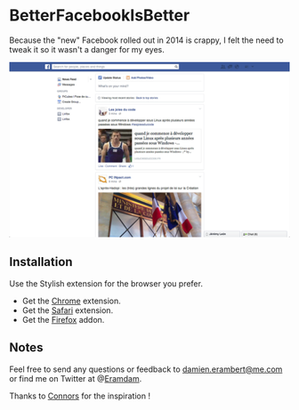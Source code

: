 # BetterFacebookIsBetter

Because the "new" Facebook rolled out in 2014 is crappy, I felt the need to tweak it so it wasn't a danger for my eyes.

![](screenshot.png)

## Installation
Use the Stylish extension for the browser you prefer.  

- Get the [Chrome][3] extension.
- Get the [Safari][4] extension.
- Get the [Firefox][5] addon.

## Notes
Feel free to send any questions or feedback to [damien.erambert@me.com][1] or find me on Twitter at @[Eramdam][2].

Thanks to [Connors](https://github.com/connors/facebook-user-style) for the inspiration !

[1]: mailto:damien.erambert@me.com        "Email Damien Erambert"
[2]: http://twitter.com/connors            "Damien Erambert on Twitter"
[3]: https://chrome.google.com/webstore/detail/stylish/fjnbnpbmkenffdnngjfgmeleoegfcffe "Stylish for Chrome"
[4]: http://sobolev.us/stylish/ "Stylish for Safari"
[5]: https://addons.mozilla.org/fr/firefox/addon/stylish/ "Stylish for Firefox"